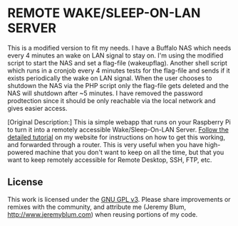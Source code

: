REMOTE WAKE/SLEEP-ON-LAN SERVER
=========================
This is a modified version to fit my needs.
I have a Buffalo NAS which needs every 4 minutes an wake on LAN signal to stay on.
I'm using the modified script to start the NAS and set a flag-file (wakeupflag).
Another shell script which runs in a cronjob every 4 minutes tests for the flag-file 
and sends if it exists periodically the wake on LAN signal.
When the user chooses to shutdown the NAS via the PHP script only the flag-file gets deleted 
and the NAS will shutdown after ~5 minutes.
I have removed the password prodtection since it should be only reachable via the local network
and gives easier access.

[Original Description:]
This ia simple webapp that runs on your Raspberry Pi to turn it into a remotely accessible Wake/Sleep-On-LAN Server. [Follow the detailed tutorial](http://www.jeremyblum.com/2013/07/14/rpi-wol-server/) on my website for instructions on how to get this working, and forwarded through a router. This is very useful when you have high-powered machine that you don't want to keep on all the time, but that you want to keep remotely accessible for Remote Desktop, SSH, FTP, etc.

License
-------
This work is licensed under the [GNU GPL v3](http://www.gnu.org/licenses/gpl.html).
Please share improvements or remixes with the community, and attribute me (Jeremy Blum, <http://www.jeremyblum.com>) when reusing portions of my code.